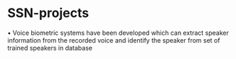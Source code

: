 # SSN-projects

• Voice biometric systems have been developed
which can extract speaker information from the
recorded voice and identify the speaker from set of
trained speakers in database
